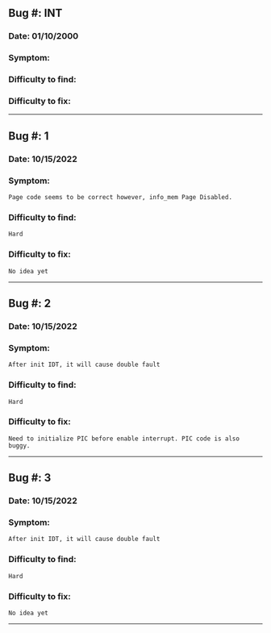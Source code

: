 ## Bug #: INT
### Date: 01/10/2000
### Symptom: 
### Difficulty to find: 
### Difficulty to fix:
---
## Bug #: 1
### Date: 10/15/2022
### Symptom: 
    Page code seems to be correct however, info_mem Page Disabled.
### Difficulty to find: 
    Hard
### Difficulty to fix:
    No idea yet
---
## Bug #: 2
### Date: 10/15/2022
### Symptom: 
    After init IDT, it will cause double fault
### Difficulty to find: 
    Hard
### Difficulty to fix:
    Need to initialize PIC before enable interrupt. PIC code is also buggy.
---
## Bug #: 3
### Date: 10/15/2022
### Symptom: 
    After init IDT, it will cause double fault
### Difficulty to find: 
    Hard
### Difficulty to fix:
    No idea yet
---